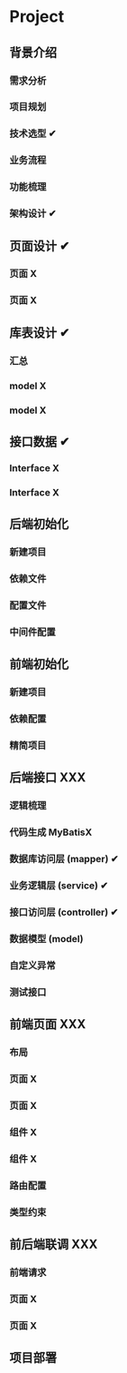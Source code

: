 # Project

## 背景介绍

### 需求分析

### 项目规划

### 技术选型 ✔

### 业务流程

### 功能梳理

### 架构设计 ✔





## 页面设计 ✔

### 页面 X

### 页面 X





## 库表设计 ✔

### 汇总

### model X

### model X





## 接口数据 ✔

### Interface X

### Interface X





## 后端初始化

### 新建项目

### 依赖文件

### 配置文件

### 中间件配置





## 前端初始化

### 新建项目

### 依赖配置

### 精简项目







## 后端接口 XXX

### 逻辑梳理

### 代码生成 MyBatisX



### 数据库访问层 (mapper) ✔

### 业务逻辑层 (service) ✔

### 接口访问层 (controller) ✔



### 数据模型 (model)

### 自定义异常

### 测试接口





## 前端页面 XXX

### 布局

### 页面 X

### 页面 X

### 组件 X

### 组件 X

### 路由配置

### 类型约束





## 前后端联调 XXX

### 前端请求

### 页面 X

### 页面 X





## 项目部署











































